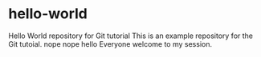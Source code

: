# hello-world
Hello World repository for Git tutorial
This is an example repository for the Git tutoial.
nope nope
hello Everyone welcome to my session.